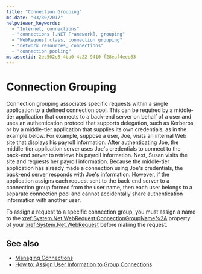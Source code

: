 ```yaml
---
title: "Connection Grouping"
ms.date: "03/30/2017"
helpviewer_keywords: 
  - "Internet, connections"
  - "connections [.NET Framework], grouping"
  - "WebRequest class, connection grouping"
  - "network resources, connections"
  - "connection pooling"
ms.assetid: 2ec502e8-4ba0-4c22-9410-f28eaf4eee63
---
```

# Connection Grouping
Connection grouping associates specific requests within a single application to a defined connection pool. This can be required by a middle-tier application that connects to a back-end server on behalf of a user and uses an authentication protocol that supports delegation, such as Kerberos, or by a middle-tier application that supplies its own credentials, as in the example below. For example, suppose a user, Joe, visits an internal Web site that displays his payroll information. After authenticating Joe, the middle-tier application server uses Joe's credentials to connect to the back-end server to retrieve his payroll information. Next, Susan visits the site and requests her payroll information. Because the middle-tier application has already made a connection using Joe's credentials, the back-end server responds with Joe's information. However, if the application assigns each request sent to the back-end server to a connection group formed from the user name, then each user belongs to a separate connection pool and cannot accidentally share authentication information with another user.  
  
 To assign a request to a specific connection group, you must assign a name to the <xref:System.Net.WebRequest.ConnectionGroupName%2A> property of your <xref:System.Net.WebRequest> before making the request.  
  
## See also

- [Managing Connections](managing-connections.md)
- [How to: Assign User Information to Group Connections](how-to-assign-user-information-to-group-connections.md)
